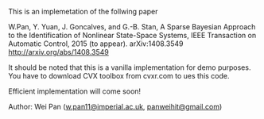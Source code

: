 This is an implemetation of the follwing paper

W.Pan, Y. Yuan, J. Goncalves, and G.-B. Stan, 
A Sparse Bayesian Approach to the Identification of Nonlinear State-Space Systems, 
IEEE Transaction on Automatic Control, 2015 (to appear). arXiv:1408.3549
http://arxiv.org/abs/1408.3549

It should be noted that this is a vanilla implementation for demo purposes.
You have to download CVX toolbox from cvxr.com to ues this code.

Efficient implementation will come soon!

Author: Wei Pan (w.pan11@imperial.ac.uk, panweihit@gmail.com)
